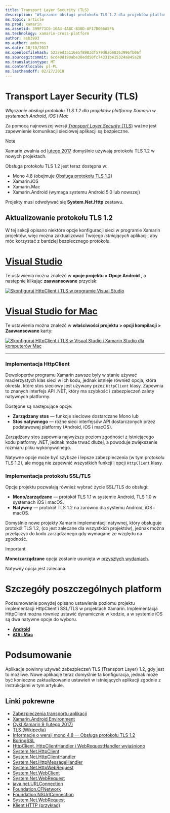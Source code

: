 ```yaml
---
title: Transport Layer Security (TLS)
description: "Włączanie obsługi protokołu TLS 1.2 dla projektów platformy Xamarin w systemach Android, iOS i Mac"
ms.topic: article
ms.prod: xamarin
ms.assetid: 399F71C6-16A4-4ABC-B30D-AF17D066A5FA
ms.technology: xamarin-cross-platform
author: asb3993
ms.author: amburns
ms.date: 10/10/2017
ms.openlocfilehash: 5237ed35116e5f8983df579d0ab68363996fb06f
ms.sourcegitcommit: 6cd40d190abe38edd50fc74331be15324a845a28
ms.translationtype: MT
ms.contentlocale: pl-PL
ms.lasthandoff: 02/27/2018
---
```

# <a name="transport-layer-security-tls"></a>Transport Layer Security (TLS)

_Włączanie obsługi protokołu TLS 1.2 dla projektów platformy Xamarin w systemach Android, iOS i Mac_

Za pomocą najnowszej wersji [ _Transport Layer Security_ (TLS)](https://en.wikipedia.org/wiki/Transport_Layer_Security) ważne jest zapewnienie komunikacji sieciowej aplikacji są bezpieczne.

> [!NOTE]
> Xamarin zwalnia od [lutego 2017](https://releases.xamarin.com/stable-release-cycle-9/) domyślnie używają protokołu TLS 1.2 w nowych projektach.

Obsługa protokołu TLS 1.2 jest teraz dostępna w:

* Mono 4.8 (obejmuje [Obsługa protokołu TLS 1.2](http://www.mono-project.com/docs/about-mono/releases/4.8.0/#tls-12-support))
* Xamarin.iOS
* Xamarin.Mac
* Xamarin.Android (wymaga systemu Android 5.0 lub nowszej)

Projekty musi odwoływać się **System.Net.Http** zestawu. 

## <a name="updating-to-tls-12"></a>Aktualizowanie protokołu TLS 1.2

W tej sekcji opisano niektóre opcje konfiguracji sieci w programie Xamarin projektów, więc można zaktualizować Twojego _istniejących_ aplikacji, aby móc korzystać z bardziej bezpiecznego protokołu.


# <a name="visual-studiotabvswin"></a>[Visual Studio](#tab/vswin)

Te ustawienia można znaleźć w **opcje projektu > Opcje Android** , a następnie klikając **zaawansowane** przycisk: 

[![Skonfiguruj HttpClient i TLS w programie Visual Studio](transport-layer-security-images/properties-vs-sml.png)](transport-layer-security-images/properties-vs.png)

# <a name="visual-studio-for-mactabvsmac"></a>[Visual Studio for Mac](#tab/vsmac)
Te ustawienia można znaleźć w **właściwości projektu > opcji kompilacji > Zaawansowane** karty:

[![Skonfiguruj HttpClient i TLS w Visual Studio i Xamarin Studio dla komputerów Mac](transport-layer-security-images/properties-xs-sml.png)](transport-layer-security-images/properties-xs.png)

-----


### <a name="httpclient-implementation"></a>Implementacja HttpClient

Deweloperów programu Xamarin zawsze były w stanie używać macierzystych klas sieci w ich kodu, jednak istnieje również opcja, która określa, które stos sieciowy jest używany przez `HttpClient` klasy. Zapewnia to znanych interfejs API .NET, który ma szybkość i zabezpieczeń zalety natywnych platformy.

Dostępne są następujące opcje:

- **Zarządzany stos** — funkcje sieciowe dostarczane Mono lub
- **Stos natywnego** — różne sieci interfejsów API dostarczonych przez podstawowej platformy (Android, iOS i macOS).

Zarządzany stos zapewnia najwyższy poziom zgodności z istniejącego kodu platformy .NET, jednak może trwać dłużej, a powoduje zwiększenie rozmiaru pliku wykonywalnego.

Natywne opcje może być szybsze i lepsze zabezpieczenia (w tym protokołu TLS 1.2), ale mogą nie zapewnić wszystkich funkcji i opcji `HttpClient` klasy.


### <a name="ssltls-implementation"></a>Implementacja protokołu SSL/TLS

Opcje projektu pozwalają również wybrać życie SSL/TLS do obsługi:

- **Mono/zarządzane** — protokół TLS 1.1 w systemie Android, TLS 1.0 w systemach iOS i macOS.
- **Natywny** — protokół TLS 1.2 na zarówno dla systemu Android, iOS i macOS.

Domyślnie nowe projekty Xamarin implementacji natywnej, który obsługuje protokół TLS 1.2, (co jest zalecane dla wszystkich projektów), jednak można przełączyć do kodu zarządzanego gdy wymagane ze względu na zgodność.

> [!IMPORTANT]
> **Mono/zarządzane** opcja zostanie usunięta w [przyszłych wydaniach](https://developer.xamarin.com/releases/ios/xamarin.ios_10/xamarin.ios_10.8/).
>
> Natywny opcja jest zalecana.

# <a name="platform-specific-details"></a>Szczegóły poszczególnych platform

Podsumowanie powyżej opisano ustawienia poziomu projektu implementacji HttpClient i SSL/TLS w projektach Xamarin. Implementacja HttpClient można również ustawić dynamicznie w kodzie, a w systemie iOS są dwa natywne opcje do wyboru.

- [**Android**](~/android/app-fundamentals/http-stack.md)
- [**iOS i Mac**](~/cross-platform/macios/http-stack.md)


# <a name="summary"></a>Podsumowanie

Aplikacje powinny używać zabezpieczeń TLS (Transport Layer) 1.2, gdy jest to możliwe.
Nowe aplikacje teraz domyślnie ta konfiguracja, jednak może być konieczne zaktualizowanie ustawień w istniejących aplikacji zgodnie z instrukcjami w tym artykule.

## <a name="related-links"></a>Linki pokrewne

- [Zabezpieczenia transportu aplikacji](~/ios/app-fundamentals/ats.md)
- [Xamarin.Android Environment](~/android/deploy-test/environment.md)
- [Cykl Xamarin 9 (lutego 2017)](https://releases.xamarin.com/stable-release-cycle-9/)
- [TLS (Wikipedia)](https://en.wikipedia.org/wiki/Transport_Layer_Security)
- [Informacje o wersji mono 4.8 — Obsługa protokołu TLS 1.2](http://www.mono-project.com/docs/about-monohttps://developer.xamarin.com/releases/4.8.0/#tls-12-support)
- [BoringSSL](https://boringssl.googlesource.com/boringssl/)
- [HttpClient, HttpClientHandler i WebRequestHandler wyjaśniono](https://blogs.msdn.microsoft.com/henrikn/2012/08/07/httpclient-httpclienthandler-and-webrequesthandler-explained/)
- [System.Net.HttpClient](https://msdn.microsoft.com/en-us/library/system.net.http.httpclient(v=vs.118).aspx)
- [System.Net.HttpClientHandler](https://msdn.microsoft.com/en-us/library/system.net.http.httpclienthandler(v=vs.118).aspx)
- [System.Net.HttpMessageHandler](https://msdn.microsoft.com/en-us/library/system.net.http.httpmessagehandler(v=vs.118).aspx)
- [System.Net.HttpWebRequest](https://msdn.microsoft.com/en-us/library/system.net.httpwebrequest(v=vs.110).aspx)
- [System.Net.WebClient](https://msdn.microsoft.com/en-us/library/system.net.webclient(v=vs.110).aspx)
- [System.Net.WebRequest](https://msdn.microsoft.com/en-us/library/system.net.webrequest(v=vs.110).aspx)
- [java.net.URLConnection](http://developer.android.com/reference/java/net/URLConnection.html)
- [Foundation.CFNetwork](https://developer.xamarin.com/api/type/CoreFoundation.CFNetwork/)
- [Foundation.NSUrlConnection](https://developer.xamarin.com/api/type/Foundation.NSUrlConnection/)
- [System.Net.WebRequest](https://msdn.microsoft.com/en-us/library/system.net.webrequest(v=vs.110).aspx)
- [Klient HTTP (przykład)](https://developer.xamarin.com/samples/monotouch/HttpClient/)
